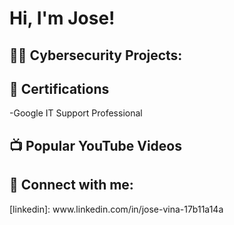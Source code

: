 <h1>Hi, I'm Jose! 

<h2>👨‍💻 Cybersecurity Projects:</h2>


<h2>📄 Certifications</h2>
-Google IT Support Professional

<h2>📺 Popular YouTube Videos</h2>



<h2> 🤳 Connect with me:</h2>
[linkedin]: www.linkedin.com/in/jose-vina-17b11a14a



<!--
**joshmadakor1/joshmadakor1** is a ✨ _special_ ✨ repository because its `README.md` (this file) appears on your GitHub profile.

Here are some ideas to get you started:

- 🔭 I’m currently working on ...
- 🌱 I’m currently learning ...
- 👯 I’m looking to collaborate on ...
- 🤔 I’m looking for help with ...
- 💬 Ask me about ...
- 📫 How to reach me: ...
- 😄 Pronouns: ...
- ⚡ Fun fact: ...
-->
